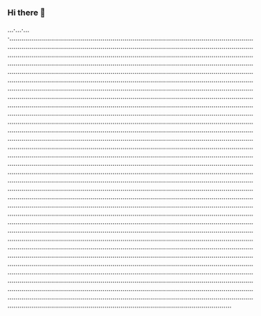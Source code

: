### Hi there 👋

…·…·…·................................................................................................................................................................................................................................................................................................................................................................................................................................................................................................................................................................................................................................................................................................................................................................................................................................................................................................................................................................................................................................................................................................................................................................................................................................................................................................................................................................................................................................................................................................................................................................................................................................................................................................................................................................................................................................................................................................................................................................................................................................................................................................................................................................................................................................................................................................................................................................................................................................................................................................................................................................................................................................................................................................................................................................................................................................................................................................................................................................................................................................................................................................................................................................................................................................................................................................................................................................................................................................................................................................................................................................................................................................................................................................................................................................................................................................................................................................................................................................................................................................................................................................................................................................................................................................................